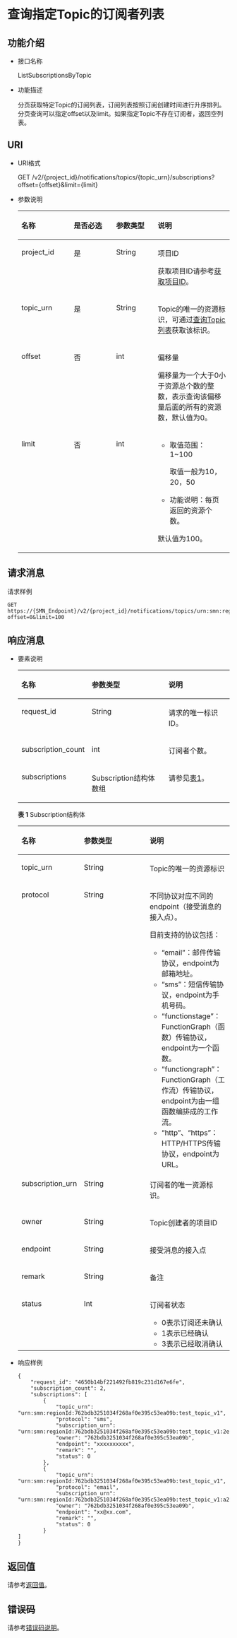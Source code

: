 # 查询指定Topic的订阅者列表<a name="ZH-CN_TOPIC_0036016759"></a>

## 功能介绍<a name="zh-cn_topic_0025373770"></a>

-   接口名称

    ListSubscriptionsByTopic


-   功能描述

    分页获取特定Topic的订阅列表，订阅列表按照订阅创建时间进行升序排列。分页查询可以指定offset以及limit。如果指定Topic不存在订阅者，返回空列表。


## URI<a name="section37356392"></a>

-   URI格式

    GET /v2/\{project\_id\}/notifications/topics/\{topic\_urn\}/subscriptions?offset=\{offset\}&limit=\{limit\}


-   参数说明

    <a name="table10143581"></a>
    <table><thead align="left"><tr id="row8289053"><th class="cellrowborder" valign="top" width="24.709999999999997%" id="mcps1.1.5.1.1"><p id="p324668"><a name="p324668"></a><a name="p324668"></a>名称</p>
    </th>
    <th class="cellrowborder" valign="top" width="20.06%" id="mcps1.1.5.1.2"><p id="p26298136"><a name="p26298136"></a><a name="p26298136"></a>是否必选</p>
    </th>
    <th class="cellrowborder" valign="top" width="19.61%" id="mcps1.1.5.1.3"><p id="p49774232"><a name="p49774232"></a><a name="p49774232"></a>参数类型</p>
    </th>
    <th class="cellrowborder" valign="top" width="35.620000000000005%" id="mcps1.1.5.1.4"><p id="p5180964"><a name="p5180964"></a><a name="p5180964"></a>说明</p>
    </th>
    </tr>
    </thead>
    <tbody><tr id="row35224963"><td class="cellrowborder" valign="top" width="24.709999999999997%" headers="mcps1.1.5.1.1 "><p id="p34649765"><a name="p34649765"></a><a name="p34649765"></a>project_id</p>
    </td>
    <td class="cellrowborder" valign="top" width="20.06%" headers="mcps1.1.5.1.2 "><p id="p55167604"><a name="p55167604"></a><a name="p55167604"></a>是</p>
    </td>
    <td class="cellrowborder" valign="top" width="19.61%" headers="mcps1.1.5.1.3 "><p id="p39390935"><a name="p39390935"></a><a name="p39390935"></a>String</p>
    </td>
    <td class="cellrowborder" valign="top" width="35.620000000000005%" headers="mcps1.1.5.1.4 "><p id="p7542769155117"><a name="p7542769155117"></a><a name="p7542769155117"></a>项目ID</p>
    <p id="p36549175"><a name="p36549175"></a><a name="p36549175"></a>获取项目ID请参考<a href="获取项目ID.md">获取项目ID</a>。</p>
    </td>
    </tr>
    <tr id="row2129750"><td class="cellrowborder" valign="top" width="24.709999999999997%" headers="mcps1.1.5.1.1 "><p id="p38292076"><a name="p38292076"></a><a name="p38292076"></a>topic_urn</p>
    </td>
    <td class="cellrowborder" valign="top" width="20.06%" headers="mcps1.1.5.1.2 "><p id="p14650458"><a name="p14650458"></a><a name="p14650458"></a>是</p>
    </td>
    <td class="cellrowborder" valign="top" width="19.61%" headers="mcps1.1.5.1.3 "><p id="p45836489"><a name="p45836489"></a><a name="p45836489"></a>String</p>
    </td>
    <td class="cellrowborder" valign="top" width="35.620000000000005%" headers="mcps1.1.5.1.4 "><p id="p21768161"><a name="p21768161"></a><a name="p21768161"></a>Topic的唯一的资源标识，可通过<a href="查询Topic列表.md">查询Topic列表</a>获取该标识。</p>
    </td>
    </tr>
    <tr id="row31297682"><td class="cellrowborder" valign="top" width="24.709999999999997%" headers="mcps1.1.5.1.1 "><p id="p52084342"><a name="p52084342"></a><a name="p52084342"></a>offset</p>
    </td>
    <td class="cellrowborder" valign="top" width="20.06%" headers="mcps1.1.5.1.2 "><p id="p37545213172528"><a name="p37545213172528"></a><a name="p37545213172528"></a>否</p>
    </td>
    <td class="cellrowborder" valign="top" width="19.61%" headers="mcps1.1.5.1.3 "><p id="p7035667"><a name="p7035667"></a><a name="p7035667"></a>int</p>
    </td>
    <td class="cellrowborder" valign="top" width="35.620000000000005%" headers="mcps1.1.5.1.4 "><p id="p146581828102110"><a name="p146581828102110"></a><a name="p146581828102110"></a>偏移量</p>
    <p id="p21821344207"><a name="p21821344207"></a><a name="p21821344207"></a>偏移量为一个大于0小于资源总个数的整数，表示查询该偏移量后面的所有的资源数，默认值为0。</p>
    </td>
    </tr>
    <tr id="row45251091"><td class="cellrowborder" valign="top" width="24.709999999999997%" headers="mcps1.1.5.1.1 "><p id="p41459726"><a name="p41459726"></a><a name="p41459726"></a>limit</p>
    </td>
    <td class="cellrowborder" valign="top" width="20.06%" headers="mcps1.1.5.1.2 "><p id="p6679585172531"><a name="p6679585172531"></a><a name="p6679585172531"></a>否</p>
    </td>
    <td class="cellrowborder" valign="top" width="19.61%" headers="mcps1.1.5.1.3 "><p id="p25040094"><a name="p25040094"></a><a name="p25040094"></a>int</p>
    </td>
    <td class="cellrowborder" valign="top" width="35.620000000000005%" headers="mcps1.1.5.1.4 "><a name="ul38160342182720"></a><a name="ul38160342182720"></a><ul id="ul38160342182720"><li>取值范围：1~100<p id="p3980022182720"><a name="p3980022182720"></a><a name="p3980022182720"></a>取值一般为10，20，50</p>
    </li><li>功能说明：每页返回的资源个数。</li></ul>
    <p id="p5184153012911"><a name="p5184153012911"></a><a name="p5184153012911"></a>默认值为100。</p>
    </td>
    </tr>
    </tbody>
    </table>


## 请求消息<a name="section663215"></a>

请求样例

```
GET https://{SMN_Endpoint}/v2/{project_id}/notifications/topics/urn:smn:regionId:762bdb3251034f268af0e395c53ea09b:test_topic_v1/subscriptions?offset=0&limit=100 
```

## 响应消息<a name="section5968939"></a>

-   要素说明

    <a name="table30212363"></a>
    <table><thead align="left"><tr id="row20364417"><th class="cellrowborder" valign="top" width="27.53724627537246%" id="mcps1.1.4.1.1"><p id="p38905106"><a name="p38905106"></a><a name="p38905106"></a>名称</p>
    </th>
    <th class="cellrowborder" valign="top" width="38.50614938506149%" id="mcps1.1.4.1.2"><p id="p64305920"><a name="p64305920"></a><a name="p64305920"></a>参数类型</p>
    </th>
    <th class="cellrowborder" valign="top" width="33.95660433956604%" id="mcps1.1.4.1.3"><p id="p41397042"><a name="p41397042"></a><a name="p41397042"></a>说明</p>
    </th>
    </tr>
    </thead>
    <tbody><tr id="row16425092"><td class="cellrowborder" valign="top" width="27.53724627537246%" headers="mcps1.1.4.1.1 "><p id="p55364084"><a name="p55364084"></a><a name="p55364084"></a>request_id</p>
    </td>
    <td class="cellrowborder" valign="top" width="38.50614938506149%" headers="mcps1.1.4.1.2 "><p id="p55305800"><a name="p55305800"></a><a name="p55305800"></a>String</p>
    </td>
    <td class="cellrowborder" valign="top" width="33.95660433956604%" headers="mcps1.1.4.1.3 "><p id="p50584809"><a name="p50584809"></a><a name="p50584809"></a>请求的唯一标识ID。</p>
    </td>
    </tr>
    <tr id="row33559471"><td class="cellrowborder" valign="top" width="27.53724627537246%" headers="mcps1.1.4.1.1 "><p id="p33962670"><a name="p33962670"></a><a name="p33962670"></a>subscription_count</p>
    </td>
    <td class="cellrowborder" valign="top" width="38.50614938506149%" headers="mcps1.1.4.1.2 "><p id="p66621782"><a name="p66621782"></a><a name="p66621782"></a>int</p>
    </td>
    <td class="cellrowborder" valign="top" width="33.95660433956604%" headers="mcps1.1.4.1.3 "><p id="p27655246"><a name="p27655246"></a><a name="p27655246"></a>订阅者个数。</p>
    </td>
    </tr>
    <tr id="row28015283"><td class="cellrowborder" valign="top" width="27.53724627537246%" headers="mcps1.1.4.1.1 "><p id="p54645451"><a name="p54645451"></a><a name="p54645451"></a>subscriptions</p>
    </td>
    <td class="cellrowborder" valign="top" width="38.50614938506149%" headers="mcps1.1.4.1.2 "><p id="p64205424"><a name="p64205424"></a><a name="p64205424"></a>Subscription结构体数组</p>
    </td>
    <td class="cellrowborder" valign="top" width="33.95660433956604%" headers="mcps1.1.4.1.3 "><p id="p33256841"><a name="p33256841"></a><a name="p33256841"></a>请参见<a href="#table62621618105717">表1</a>。</p>
    </td>
    </tr>
    </tbody>
    </table>

    **表 1**  Subscription结构体

    <a name="table62621618105717"></a>
    <table><thead align="left"><tr id="zh-cn_topic_0036016758_row57429145195712"><th class="cellrowborder" valign="top" width="28.6971302869713%" id="mcps1.2.4.1.1"><p id="zh-cn_topic_0036016758_p21249193195712"><a name="zh-cn_topic_0036016758_p21249193195712"></a><a name="zh-cn_topic_0036016758_p21249193195712"></a>名称</p>
    </th>
    <th class="cellrowborder" valign="top" width="31.786821317868213%" id="mcps1.2.4.1.2"><p id="zh-cn_topic_0036016758_p43463090195712"><a name="zh-cn_topic_0036016758_p43463090195712"></a><a name="zh-cn_topic_0036016758_p43463090195712"></a>参数类型</p>
    </th>
    <th class="cellrowborder" valign="top" width="39.51604839516049%" id="mcps1.2.4.1.3"><p id="zh-cn_topic_0036016758_p30849371195712"><a name="zh-cn_topic_0036016758_p30849371195712"></a><a name="zh-cn_topic_0036016758_p30849371195712"></a>说明</p>
    </th>
    </tr>
    </thead>
    <tbody><tr id="zh-cn_topic_0036016758_row2389422195712"><td class="cellrowborder" valign="top" width="28.6971302869713%" headers="mcps1.2.4.1.1 "><p id="zh-cn_topic_0036016758_p59325480195712"><a name="zh-cn_topic_0036016758_p59325480195712"></a><a name="zh-cn_topic_0036016758_p59325480195712"></a>topic_urn</p>
    </td>
    <td class="cellrowborder" valign="top" width="31.786821317868213%" headers="mcps1.2.4.1.2 "><p id="zh-cn_topic_0036016758_p40634595195712"><a name="zh-cn_topic_0036016758_p40634595195712"></a><a name="zh-cn_topic_0036016758_p40634595195712"></a>String</p>
    </td>
    <td class="cellrowborder" valign="top" width="39.51604839516049%" headers="mcps1.2.4.1.3 "><p id="zh-cn_topic_0036016758_p3067911195712"><a name="zh-cn_topic_0036016758_p3067911195712"></a><a name="zh-cn_topic_0036016758_p3067911195712"></a>Topic的唯一的资源标识</p>
    </td>
    </tr>
    <tr id="zh-cn_topic_0036016758_row21914642195712"><td class="cellrowborder" valign="top" width="28.6971302869713%" headers="mcps1.2.4.1.1 "><p id="zh-cn_topic_0036016758_p30255586195712"><a name="zh-cn_topic_0036016758_p30255586195712"></a><a name="zh-cn_topic_0036016758_p30255586195712"></a>protocol</p>
    </td>
    <td class="cellrowborder" valign="top" width="31.786821317868213%" headers="mcps1.2.4.1.2 "><p id="zh-cn_topic_0036016758_p34783382195712"><a name="zh-cn_topic_0036016758_p34783382195712"></a><a name="zh-cn_topic_0036016758_p34783382195712"></a>String</p>
    </td>
    <td class="cellrowborder" valign="top" width="39.51604839516049%" headers="mcps1.2.4.1.3 "><p id="zh-cn_topic_0036016758_p65990551195712"><a name="zh-cn_topic_0036016758_p65990551195712"></a><a name="zh-cn_topic_0036016758_p65990551195712"></a>不同协议对应不同的endpoint（接受消息的接入点）。</p>
    <p id="zh-cn_topic_0036016758_p15571735514"><a name="zh-cn_topic_0036016758_p15571735514"></a><a name="zh-cn_topic_0036016758_p15571735514"></a>目前支持的协议包括：</p>
    <a name="zh-cn_topic_0036016758_ul1715273514576"></a><a name="zh-cn_topic_0036016758_ul1715273514576"></a><ul id="zh-cn_topic_0036016758_ul1715273514576"><li>“email”：邮件传输协议，endpoint为邮箱地址。</li><li>“sms”：短信传输协议，endpoint为手机号码。</li><li>“functionstage”：FunctionGraph（函数）传输协议，endpoint为一个函数。</li><li>“functiongraph”：FunctionGraph（工作流）传输协议，endpoint为由一组函数编排成的工作流。</li><li>“http”、“https”：HTTP/HTTPS传输协议，endpoint为URL。</li></ul>
    </td>
    </tr>
    <tr id="zh-cn_topic_0036016758_row57165101195712"><td class="cellrowborder" valign="top" width="28.6971302869713%" headers="mcps1.2.4.1.1 "><p id="zh-cn_topic_0036016758_p66970508195712"><a name="zh-cn_topic_0036016758_p66970508195712"></a><a name="zh-cn_topic_0036016758_p66970508195712"></a>subscription_urn</p>
    </td>
    <td class="cellrowborder" valign="top" width="31.786821317868213%" headers="mcps1.2.4.1.2 "><p id="zh-cn_topic_0036016758_p55902100195712"><a name="zh-cn_topic_0036016758_p55902100195712"></a><a name="zh-cn_topic_0036016758_p55902100195712"></a>String</p>
    </td>
    <td class="cellrowborder" valign="top" width="39.51604839516049%" headers="mcps1.2.4.1.3 "><p id="zh-cn_topic_0036016758_p31776236195712"><a name="zh-cn_topic_0036016758_p31776236195712"></a><a name="zh-cn_topic_0036016758_p31776236195712"></a>订阅者的唯一资源标识。</p>
    </td>
    </tr>
    <tr id="zh-cn_topic_0036016758_row12318113195712"><td class="cellrowborder" valign="top" width="28.6971302869713%" headers="mcps1.2.4.1.1 "><p id="zh-cn_topic_0036016758_p58243097195712"><a name="zh-cn_topic_0036016758_p58243097195712"></a><a name="zh-cn_topic_0036016758_p58243097195712"></a>owner</p>
    </td>
    <td class="cellrowborder" valign="top" width="31.786821317868213%" headers="mcps1.2.4.1.2 "><p id="zh-cn_topic_0036016758_p20070430195712"><a name="zh-cn_topic_0036016758_p20070430195712"></a><a name="zh-cn_topic_0036016758_p20070430195712"></a>String</p>
    </td>
    <td class="cellrowborder" valign="top" width="39.51604839516049%" headers="mcps1.2.4.1.3 "><p id="zh-cn_topic_0036016758_p15092119195712"><a name="zh-cn_topic_0036016758_p15092119195712"></a><a name="zh-cn_topic_0036016758_p15092119195712"></a>Topic创建者的项目ID</p>
    </td>
    </tr>
    <tr id="zh-cn_topic_0036016758_row63410262195712"><td class="cellrowborder" valign="top" width="28.6971302869713%" headers="mcps1.2.4.1.1 "><p id="zh-cn_topic_0036016758_p35957569195712"><a name="zh-cn_topic_0036016758_p35957569195712"></a><a name="zh-cn_topic_0036016758_p35957569195712"></a>endpoint</p>
    </td>
    <td class="cellrowborder" valign="top" width="31.786821317868213%" headers="mcps1.2.4.1.2 "><p id="zh-cn_topic_0036016758_p26881981195712"><a name="zh-cn_topic_0036016758_p26881981195712"></a><a name="zh-cn_topic_0036016758_p26881981195712"></a>String</p>
    </td>
    <td class="cellrowborder" valign="top" width="39.51604839516049%" headers="mcps1.2.4.1.3 "><p id="zh-cn_topic_0036016758_p29956849195712"><a name="zh-cn_topic_0036016758_p29956849195712"></a><a name="zh-cn_topic_0036016758_p29956849195712"></a>接受消息的接入点</p>
    </td>
    </tr>
    <tr id="zh-cn_topic_0036016758_row28162748195712"><td class="cellrowborder" valign="top" width="28.6971302869713%" headers="mcps1.2.4.1.1 "><p id="zh-cn_topic_0036016758_p66590149195712"><a name="zh-cn_topic_0036016758_p66590149195712"></a><a name="zh-cn_topic_0036016758_p66590149195712"></a>remark</p>
    </td>
    <td class="cellrowborder" valign="top" width="31.786821317868213%" headers="mcps1.2.4.1.2 "><p id="zh-cn_topic_0036016758_p25092994195712"><a name="zh-cn_topic_0036016758_p25092994195712"></a><a name="zh-cn_topic_0036016758_p25092994195712"></a>String</p>
    </td>
    <td class="cellrowborder" valign="top" width="39.51604839516049%" headers="mcps1.2.4.1.3 "><p id="zh-cn_topic_0036016758_p19266652195712"><a name="zh-cn_topic_0036016758_p19266652195712"></a><a name="zh-cn_topic_0036016758_p19266652195712"></a>备注</p>
    </td>
    </tr>
    <tr id="zh-cn_topic_0036016758_row19637006195712"><td class="cellrowborder" valign="top" width="28.6971302869713%" headers="mcps1.2.4.1.1 "><p id="zh-cn_topic_0036016758_p47093678195712"><a name="zh-cn_topic_0036016758_p47093678195712"></a><a name="zh-cn_topic_0036016758_p47093678195712"></a>status</p>
    </td>
    <td class="cellrowborder" valign="top" width="31.786821317868213%" headers="mcps1.2.4.1.2 "><p id="zh-cn_topic_0036016758_p56491591195712"><a name="zh-cn_topic_0036016758_p56491591195712"></a><a name="zh-cn_topic_0036016758_p56491591195712"></a>Int</p>
    </td>
    <td class="cellrowborder" valign="top" width="39.51604839516049%" headers="mcps1.2.4.1.3 "><p id="zh-cn_topic_0036016758_p12416128195712"><a name="zh-cn_topic_0036016758_p12416128195712"></a><a name="zh-cn_topic_0036016758_p12416128195712"></a>订阅者状态</p>
    <a name="zh-cn_topic_0036016758_ul1357151620117"></a><a name="zh-cn_topic_0036016758_ul1357151620117"></a><ul id="zh-cn_topic_0036016758_ul1357151620117"><li>0表示订阅还未确认</li><li>1表示已经确认</li><li>3表示已经取消确认</li></ul>
    </td>
    </tr>
    </tbody>
    </table>

-   响应样例

    ```
    {
        "request_id": "4650b14bf221492fb819c231d167e6fe", 
        "subscription_count": 2, 
        "subscriptions": [
            {
                "topic_urn": "urn:smn:regionId:762bdb3251034f268af0e395c53ea09b:test_topic_v1", 
                "protocol": "sms", 
                "subscription_urn": "urn:smn:regionId:762bdb3251034f268af0e395c53ea09b:test_topic_v1:2e778e84408e44058e6cbc6d3c377837", 
                "owner": "762bdb3251034f268af0e395c53ea09b", 
                "endpoint": "xxxxxxxxxx", 
                "remark": "", 
                "status": 0
            }, 
            {
                "topic_urn": "urn:smn:regionId:762bdb3251034f268af0e395c53ea09b:test_topic_v1", 
                "protocol": "email", 
                "subscription_urn": "urn:smn:regionId:762bdb3251034f268af0e395c53ea09b:test_topic_v1:a2d52a9f5c3b47f48c3fafb177a58796", 
                "owner": "762bdb3251034f268af0e395c53ea09b", 
                "endpoint": "xx@xx.com", 
                "remark": "", 
                "status": 0
            }
    ] 
    }
    ```


## 返回值<a name="section53720453"></a>

请参考[返回值](返回值.md)。

## 错误码<a name="section73211020122511"></a>

请参考[错误码说明](错误码说明.md)。

